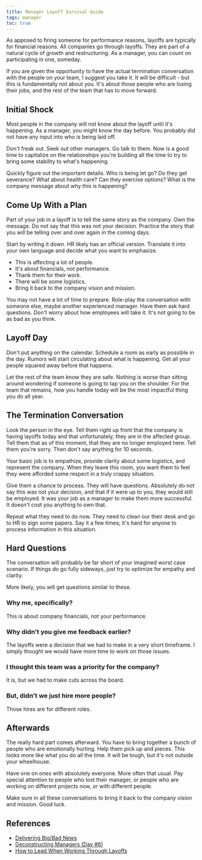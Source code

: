 ```yaml
---
title: Manager Layoff Survival Guide
tags: manager
toc: true
---
```


As apposed to firing someone for performance reasons, layoffs are typically
for financial reasons. All companies go through layoffs. They are part of a
natural cycle of growth and restructuring. As a manager, you can count on
participating in one, someday.

If you are given the opportunity to have the actual termination conversation
with the people on your team, I suggest you take it. It will be difficult - but
this is fundamentally not about you. It's about those people who are losing
their jobs, and the rest of the team that has to move forward.

## Initial Shock

Most people in the company will not know about the layoff until it's happening.
As a manager, you might know the day before. You probably did not have any input
into who is being laid off.

Don't freak out. Seek out other managers. Go talk to them. Now is a good time
to capitalize on the relationships you're building all the time to try to bring
some stability to what's happening.

Quickly figure out the important details. Who is being let go? Do they get
severance? What about health care? Can they exercise options? What is the
company message about why this is happening?

## Come Up With a Plan

Part of your job in a layoff is to tell the same story as the company. Own the
message. Do not say that this was not your decision. Practice the story that you
will be telling over and over again in the coming days.

Start by writing it down. HR likely has an official version. Translate it into
your own language and decide what you want to emphasize.

- This is affecting a lot of people.
- It's about financials, not performance.
- Thank them for their work.
- There will be some logistics.
- Bring it back to the company vision and mission.

You may not have a lot of time to prepare. Role-play the conversation with
someone else, maybe another experienced manager. Have them ask hard questions.
Don't worry about how employees will take it. It's not going to be as bad
as you think.

## Layoff Day

Don't put anything on the calendar. Schedule a room as early as possible in the
day. Rumors will start circulating about what is happening. Get all your people
squared away before that happens.

Let the rest of the team know they are safe. Nothing is worse than sitting
around wondering if someone is going to tap you on the shoulder. For the team
that remains, how you handle today will be the most impactful thing you do all
year.

## The Termination Conversation

Look the person in the eye. Tell them right up front that the company is having
layoffs today and that unfortunately, they are in the affected group. Tell them
that as of this moment, that they are no longer employed here. Tell them you're
sorry. Then don't say anything for 10 seconds.

Your basic job is to empathize, provide clarity about some logistics, and
represent the company. When they leave this room, you want them to feel they
were afforded some respect in a truly crappy situation.

Give them a chance to process. They will have questions. Absolutely do not say
this was not your decision, and that if it were up to you, they would still be
employed. It was your job as a manager to make them more successful. It doesn't
cost you anything to own that.

Repeat what they need to do now. They need to clean our their desk and go to HR
to sign some papers. Say it a few times; it's hard for anyone to process
information in this situation.

## Hard Questions

The conversation will probably be far short of your imagined worst case
scenario. If things do go fully sideways, just try to optimize for empathy and
clarity.

More likely, you will get questions similar to these.

### Why me, specifically?

This is about company financials, not your performance.

### Why didn't you give me feedback earlier?

The layoffs were a decision that we had to make in a very short timeframe. I
simply thought we would have more time to work on those issues.

### I thought this team was a priority for the company?

It is, but we had to make cuts across the board.

### But, didn't we just hire more people?

Those hires are for different roles.

## Afterwards

The really hard part comes afterward. You have to bring together a bunch of
people who are emotionally hurting. Help them pick up and pieces. This looks
more like what you do all the time. It will be tough, but it's not outside your
wheelhouse.

Have one on ones with absolutely everyone. More often that usual. Pay special
attention to people who lost their manager, or people who are working on
different projects now, or with different people.

Make sure in all these conversations to bring it back to the company vision
and mission. Good luck.


## References

- [Delivering Big/Bad News](http://randsinrepose.com/archives/delivering_bigbad_news/)
- [Deconstructing Managers (Day #6)](http://randsinrepose.com/archives/deconstructing-managers-day-6/)
- [How to Lead When Working Through Layoffs](https://www.cio.com/article/2894431/layoffs/how-to-lead-when-working-through-layoffs.html)
